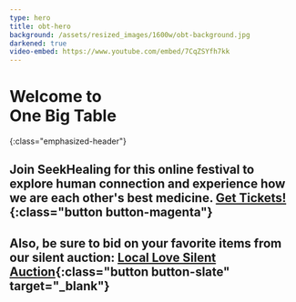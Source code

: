 ```yaml
---
type: hero
title: obt-hero
background: /assets/resized_images/1600w/obt-background.jpg
darkened: true
video-embed: https://www.youtube.com/embed/7CqZSYfh7kk
---
```


# Welcome to <br />One Big Table
{:class="emphasized-header"}

## Join SeekHealing for this online festival to explore human connection and experience how we are each other's best medicine. [Get Tickets!](/one-big-table/#obt-registration){:class="button button-magenta"}

## Also, be sure to bid on your favorite items from our silent auction: [Local Love Silent Auction](https://www.auctria.com/auction/OBT){:class="button button-slate" target="_blank"}
